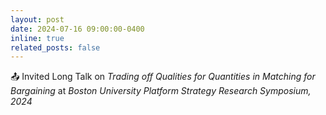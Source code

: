 ```yaml
---
layout: post
date: 2024-07-16 09:00:00-0400
inline: true
related_posts: false
---
```


📤 Invited Long Talk on _Trading off Qualities for Quantities in Matching for Bargaining_ at _Boston University Platform Strategy Research Symposium, 2024_ 
